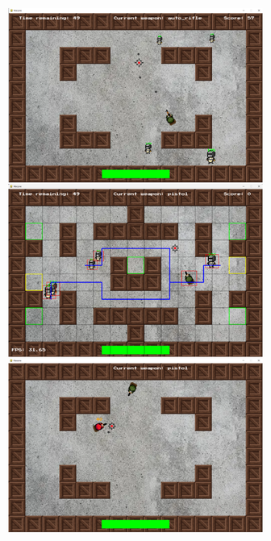 ![alt text](https://github.com/Jacob-Hutchinson47/Warzone/blob/master/Singleplayer.png "Singleplayer")
![alt text](https://github.com/Jacob-Hutchinson47/Warzone/blob/master/Pathfinding.png "Pathfinding")
![alt text](https://github.com/Jacob-Hutchinson47/Warzone/blob/master/Multiplayer.png "Multiplayer")
